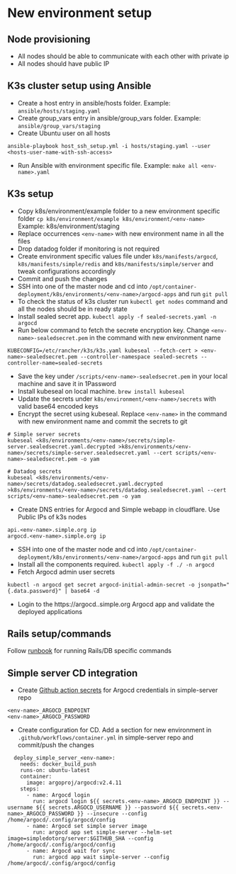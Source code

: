 # New environment setup

## Node provisioning
- All nodes should be able to communicate with each other with private ip
- All nodes should have public IP

## K3s cluster setup using Ansible
- Create a host entry in ansible/hosts folder. Example: `ansible/hosts/staging.yaml`
- Create group_vars entry in ansible/group_vars folder. Example: `ansible/group_vars/staging`
- Create Ubuntu user on all hosts
```
ansible-playbook host_ssh_setup.yml -i hosts/staging.yaml --user <hosts-user-name-with-ssh-access>
```
- Run Ansible with environment specific file. Example: `make all <env-name>.yaml`

## K3s setup
- Copy k8s/environment/example folder to a new environment specific folder `cp k8s/environment/example k8s/environment/<env-name>`
Example: k8s/environment/staging
- Replace occurrences `<env-name>` with new environment name in all the files
- Drop datadog folder if monitoring is not required
- Create environment specific values file under `k8s/manifests/argocd`, `k8s/manifests/simple/redis` and `k8s/manifests/simple/server` and tweak configurations accordingly
- Commit and push the changes
- SSH into one of the master node and cd into `/opt/container-deployment/k8s/environments/<env-name>/argocd-apps` and run `git pull`
- To check the status of k3s cluster run `kubectl get nodes` command and all the nodes should be in ready state
- Install sealed secret app. `kubectl apply -f sealed-secrets.yaml -n argocd`
- Run below command to fetch the secrete encryption key. Change `<env-name>-sealedsecret.pem` in the command with new environment name
```
KUBECONFIG=/etc/rancher/k3s/k3s.yaml kubeseal --fetch-cert > <env-name>-sealedsecret.pem --controller-namespace sealed-secrets --controller-name=sealed-secrets
```
- Save the key under `/scripts/<env-name>-sealedsecret.pem` in your local machine and save it in 1Password
- Install kubeseal on local machine. `brew install kubeseal`
- Update the secrets under `k8s/environment/<env-name>/secrets` with valid base64 encoded keys
- Encrypt the secret using kubeseal. Replace `<env-name>` in the command with new environment name and commit the secrets to git

```
# Simple server secrets
kubeseal <k8s/environments/<env-name>/secrets/simple-server.sealedsecret.yaml.decrypted >k8s/environments/<env-name>/secrets/simple-server.sealedsecret.yaml --cert scripts/<env-name>-sealedsecret.pem -o yam

# Datadog secrets
kubeseal <k8s/environments/<env-name>/secrets/datadog.sealedsecret.yaml.decrypted >k8s/environments/<env-name>/secrets/datadog.sealedsecret.yaml --cert scripts/<env-name>-sealedsecret.pem -o yam
```
- Create DNS entries for Argocd and Simple webapp in cloudflare. Use Public IPs of k3s nodes
```
api.<env-name>.simple.org ip
argocd.<env-name>.simple.org ip
```
- SSH into one of the master node and cd into `/opt/container-deployment/k8s/environments/<env-name>/argocd-apps` and run `git pull`
- Install all the components required. `kubectl apply -f ./ -n argocd`
- Fetch Argocd admin user secrets
```
kubectl -n argocd get secret argocd-initial-admin-secret -o jsonpath="{.data.password}" | base64 -d
```
- Login to the https://argocd.<env-name>.simple.org Argocd app and validate the deployed applications

## Rails setup/commands
Follow [runbook](RUNBOOK.md) for running Rails/DB specific commands

## Simple server CD integration
- Create [Github action secrets](https://github.com/simpledotorg/simple-server/settings/secrets/actions) for Argocd credentials in simple-server repo
```
<env-name>_ARGOCD_ENDPOINT
<env-name>_ARGOCD_PASSWORD
```

- Create configuration for CD. Add a section for new environment in `.github/workflows/container.yml` in simple-server repo and commit/push the changes
```
  deploy_simple_server_<env-name>:
    needs: docker_build_push
    runs-on: ubuntu-latest
    container:
      image: argoproj/argocd:v2.4.11
    steps:
      - name: Argocd login
        run: argocd login ${{ secrets.<env-name>_ARGOCD_ENDPOINT }} --username ${{ secrets.ARGOCD_USERNAME }} --password ${{ secrets.<env-name>_ARGOCD_PASSWORD }} --insecure --config /home/argocd/.config/argocd/config
      - name: Argocd set simple server image
        run: argocd app set simple-server --helm-set image=simpledotorg/server:$GITHUB_SHA --config /home/argocd/.config/argocd/config
      - name: Argocd wait for sync
        run: argocd app wait simple-server --config /home/argocd/.config/argocd/config
```
